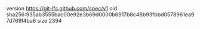 version https://git-lfs.github.com/spec/v1
oid sha256:935ab3555bac00e92e3b69d0000b6917b8c48b93fbbd0578961ea97d769f4ba6
size 2394
